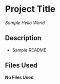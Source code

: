 # Project Title
*Sample Hello World*
## Description
- Sample README
## Files Used
**No Files Used**
